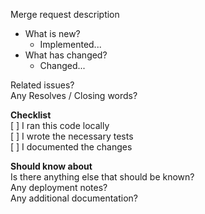 Merge request description
* What is new?
  * Implemented...
* What has changed?
  * Changed...

Related issues?    
Any Resolves / Closing words?

**Checklist**    
[ ] I ran this code locally    
[ ] I wrote the necessary tests    
[ ] I documented the changes

**Should know about**    
Is there anything else that should be known?      
Any deployment notes?    
Any additional documentation?    
